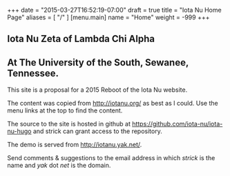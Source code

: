 +++
date = "2015-03-27T16:52:19-07:00"
draft = true
title = "Iota Nu Home Page"
aliases = [ "/" ]
[menu.main]
  name = "Home"
  weight = -999
+++

## Iota Nu Zeta of Lambda Chi Alpha
## At The University of the South, Sewanee, Tennessee.

This site is a proposal for a 2015 Reboot of the Iota Nu website.

The content was copied from http://iotanu.org/ as best as I could.
Use the menu links at the top to find the content.

The source to the site is hosted in github at 
https://github.com/iota-nu/iota-nu-hugo and strick
can grant access to the repository.

The demo is served from http://iotanu.yak.net/.

Send comments & suggestions to the email address 
in which *strick* is the name and *yak* dot *net* is the domain.


